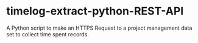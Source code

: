 # timelog-extract-python-REST-API
A Python script to make an HTTPS Request to a project management data set to collect time spent records.
